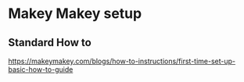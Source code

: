 # Makey Makey setup

## Standard How to 
https://makeymakey.com/blogs/how-to-instructions/first-time-set-up-basic-how-to-guide